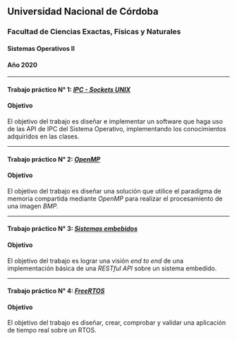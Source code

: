 ## Universidad Nacional de Córdoba
### Facultad de Ciencias Exactas, Físicas y Naturales
#### Sistemas Operativos II
#### Año 2020

------------------

#### Trabajo práctico N° 1: [**_IPC - Sockets UNIX_**](https://github.com/tomasspi/SOII/tree/master/TP1)

#### Objetivo
El objetivo del trabajo es diseñar e implementar un software que haga uso de las
API de IPC del Sistema Operativo, implementando los conocimientos adquiridos en
las clases.

------------------

#### Trabajo práctico N° 2: [**_OpenMP_**](https://github.com/tomasspi/SOII/tree/master/TP2)

#### Objetivo
El objetivo del trabajo es diseñar una solución que utilice el paradigma de
memoria compartida mediante _OpenMP_ para realizar el procesamiento de una
imagen _BMP_.

------------------

#### Trabajo práctico N° 3: [**_Sistemas embebidos_**](https://github.com/tomasspi/SOII/tree/master/TP3)

#### Objetivo

El objetivo del trabajo es lograr una visión *end to end* de una
implementación básica de una *RESTful API* sobre un sistema embedido.

------------------

#### Trabajo práctico N° 4: [**_FreeRTOS_**](https://github.com/tomasspi/SOII/tree/master/TP4)

#### Objetivo

El objetivo del trabajo es diseñar, crear, comprobar y validar una
aplicación de tiempo real sobre un RTOS.

